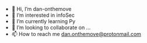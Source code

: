 - 👋 Hi, I’m dan-onthemove
- 👀 I’m interested in infoSec
- 🌱 I’m currently learning Py
- 💞️ I’m looking to collaborate on ...
- 📫 How to reach me dan.onthemove@protonmail.com 

<!---
Dan-onthemove/Dan-onthemove is a ✨ special ✨ repository because its `README.md` (this file) appears on your GitHub profile.
You can click the Preview link to take a look at your changes.
--->
